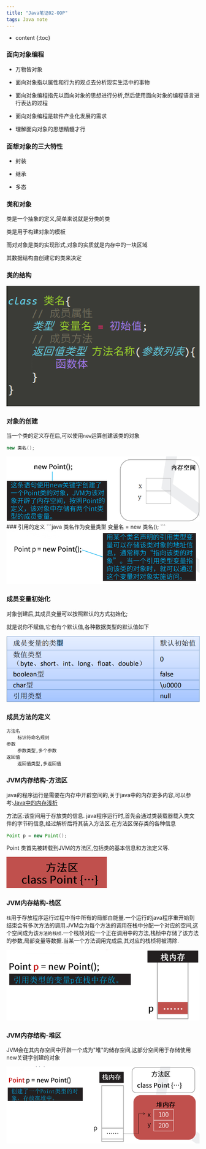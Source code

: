 ```yaml
---  
title: "Java笔记02-OOP"  
tags: Java note  
---  
```



* content
{:toc}





### 面向对象编程
- 万物皆对象

- 面向对象指以属性和行为的观点去分析现实生活中的事物

- 面向对象编程指先以面向对象的思想进行分析,然后使用面向对象的编程语言进行表达的过程

- 面向对象编程是软件产业化发展的需求

- 理解面向对象的思想精髓才行

### 面想对象的三大特性
- 封装

- 继承

- 多态

### 类和对象
类是一个抽象的定义,简单来说就是分类的类

类是用于构建对象的模板

而对对象是类的实现形式,对象的实质就是内存中的一块区域

其数据结构由创建它的类来决定

### 类的结构
<img src="/img/posts/note/101601.png">

### 对象的创建
当一个类的定义存在后,可以使用`new`运算创建该类的对象

```java
new 类名();
```
<img src="/img/posts/note/101602.png">
### 引用的定义
```java
类名作为变量类型 变量名 = new 类名();
```
<img src="/img/posts/note/101603.png">

### 成员变量初始化
对象创建后,其成员变量可以按照默认的方式初始化;

就是说你不赋值,它也有个默认值,各种数据类型的默认值如下

<img src="/img/posts/note/101604.png">

### 成员方法的定义
```
方法名  
    标识符命名规则  
参数  
    参数类型,多个参数  
返回值  
    返回值类型,多返回值  
```
### JVM内存结构-方法区
java的程序运行是需要在内存中开辟空间的,关于java中的内存更多内容,可以参考:[Java中的内存浅析](https://victorfengming.gitee.io/victorfengming_old/2019/10/16/java-ram/)

方法区:该空间用于存放类的信息. java程序运行时,首先会通过类装载器载入类文件的字节码信息,经过解析后将其装入方法区.在方法区保存类的各种信息
```java
Point p = new Point();
```
Point 类首先被转载到JVM的方法区,包括类的基本信息和方法定义等.

<img src="/img/posts/note/101605.png">

### JVM内存结构-栈区
`栈`用于存放程序运行过程中当中所有的局部白能量.一个运行的java程序重开始到结束会有多次方法的调用.JVM会为每个方法的调用在栈中分配一个对应的空间,这个空间成为该`方法的栈桢`.一个栈桢对应一个正在调用中的方法,栈桢中存储了该方法的参数,局部变量等数据.当某一个方法调用完成后,其对应的栈桢将被清除.

<img src="/img/posts/note/101606.png">

### JVM内存结构-堆区

JVM会在其内存空间中开辟一个成为"堆"的储存空间,这部分空间用于存储使用new关键字创建的对象

<img src="/img/posts/note/101607.png">
